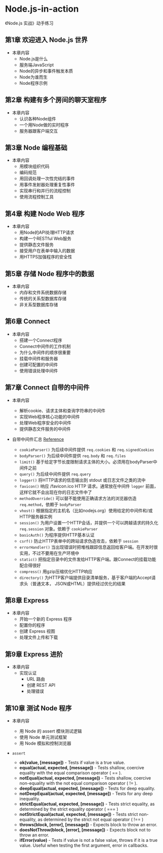 # Node.js-in-action
《Node.js 实战》动手练习

## 第1章 欢迎进入 Node.js 世界

* 本章内容 
  * Node.js是什么 
  * 服务端JavaScript 
  * Node的异步和事件触发本质 
  * Node为谁而生 
  * Node程序示例


## 第2章 构建有多个房间的聊天室程序

* 本章内容 
  * 认识各种Node组件 
  * 一个用Node做的实时程序 
  * 服务器跟客户端交互 
  
  
## 第3章 Node 编程基础

* 本章内容
  * 用模块组织代码
  * 编码规范
  * 用回调处理一次性完结的事件
  * 用事件发射器处理重复性事件
  * 实现串行和并行的流程控制
  * 使用流程控制工具
  
## 第4章 构建 Node Web 程序

* 本章内容
  * 用Node的API处理HTTP请求
  * 构建一个RESTful Web服务
  * 提供静态文件服务
  * 接受用户在表单中输入的数据
  * 用HTTPS加强程序的安全性
  
## 第5章 存储 Node 程序中的数据

* 本章内容
  * 内存和文件系统数据存储
  * 传统的关系型数据库存储
  * 非关系型数据库存储

## 第6章 Connect

* 本章内容
  * 搭建一个Connect程序
  * Connect中间件的工作机制
  * 为什么中间件的顺序很重要
  * 挂载中间件和服务器
  * 创建可配置的中间件
  * 使用错误处理中间件

## 第7章 Connect 自带的中间件

* 本章内容
  * 解析cookie、请求主体和查询字符串的中间件
  * 实现Web程序核心功能的中间件
  * 处理Web程序安全的中间件
  * 提供静态文件服务的中间件

* 自带中间件汇总 [Reference](https://github.com/senchalabs/connect#middleware)
  * `cookieParser()` 为后续中间件提供 `req.cookies` 和 `req.signedCookies`
  * `bodyParser()` 为后续中间件提供 `req.body` 和 `req.files`
  * `limit()` 基于给定字节长度限制请求主体的大小。必须用在bodyParser中间件之前
  * `query()` 为后续中间件提供 `req.query`
  * `logger()` 将HTTP请求的信息输出到 stdout 或日志文件之类的流中
  * `favicon()` 响应 /favicon.ico HTTP 请求。通常放在中间件 `logger` 前面，这样它就不会出现在你的日志文件中了
  * `methodOverride()` 可以替不能使用正确请求方法的浏览器仿造 `req.method`，依赖于 `bodyParser`
  * `vhost()` 根据指定的主机名（比如nodejs.org）使用给定的中间件和/或HTTP服务器实例
  * `session()` 为用户设置一个HTTP会话，并提供一个可以跨越请求的持久化 `req.session` 对象。依赖于 `cookieParser`
  * `basicAuth()` 为程序提供HTTP基本认证
  * `csrf()` 防止HTTP表单中的跨站请求伪造攻击，依赖于 `session`
  * `errorHandler()` 当出现错误时把堆栈跟踪信息返回给客户端。在开发时很实用，不过不要用在生产环境中
  * `static()` 把指定目录中的文件发给HTTP客户端。跟Connect的挂载功能配合得很好
  * `compress()` 用gzip压缩优化HTTP响应
  * `directory()` 为HTTP客户端提供目录清单服务，基于客户端的Accept请求头（普通文本， JSON或HTML）提供经过优化的结果


## 第8章 Express

* 本章内容
  * 开始一个新的 Express 程序
  * 配置你的程序
  * 创建 Express 视图
  * 处理文件上传和下载


## 第9章 Express 进阶

* 本章内容
  * 实现认证
	* URL 路由
	* 创建 REST API
	* 处理错误


## 第10章 测试 Node 程序

* 本章内容
  * 用 Node 的 assert 模块测试逻辑
  * 使用 Node 单元测试框架
  * 用 Node 模拟和控制浏览器

* `assert`
  * **ok(value, [message])** - Tests if value is a true value.
  * **equal(actual, expected, [message])** - Tests shallow, coercive equality with the equal comparison operator ( == ).
  * **notEqual(actual, expected, [message])** - Tests shallow, coercive non-equality with the not equal comparison operator ( != ).
  * **deepEqual(actual, expected, [message])** - Tests for deep equality.
  * **notDeepEqual(actual, expected, [message])** - Tests for any deep inequality.
  * **strictEqual(actual, expected, [message])** - Tests strict equality, as determined by the strict equality operator ( === )
  * **notStrictEqual(actual, expected, [message])** - Tests strict non-equality, as determined by the strict not equal operator ( !== )
  * **throws(block, [error], [message])** - Expects block to throw an error.
  * **doesNotThrow(block, [error], [message])** - Expects block not to throw an error.
  * **ifError(value)** - Tests if value is not a false value, throws if it is a true value. Useful when testing the first argument, error in callbacks.